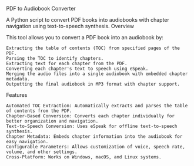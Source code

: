 PDF to Audiobook Converter

A Python script to convert PDF books into audiobooks with chapter navigation using text-to-speech synthesis.
Overview

This tool allows you to convert a PDF book into an audiobook by:

    Extracting the table of contents (TOC) from specified pages of the PDF.
    Parsing the TOC to identify chapters.
    Extracting text for each chapter from the PDF.
    Converting each chapter's text to speech using eSpeak.
    Merging the audio files into a single audiobook with embedded chapter metadata.
    Outputting the final audiobook in MP3 format with chapter support.

Features

    Automated TOC Extraction: Automatically extracts and parses the table of contents from the PDF.
    Chapter-Based Conversion: Converts each chapter individually for better organization and navigation.
    Text-to-Speech Conversion: Uses eSpeak for offline text-to-speech synthesis.
    Chapter Metadata: Embeds chapter information into the audiobook for easy navigation.
    Configurable Parameters: Allows customization of voice, speech rate, volume, and other settings.
    Cross-Platform: Works on Windows, macOS, and Linux systems.

